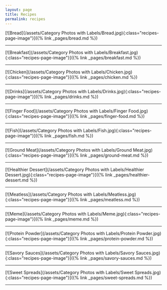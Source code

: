 ```yaml
---
layout: page
title: Recipes
permalink: recipes
---
```


[![Bread](/assets/Category Photos with Labels/Bread.jpg){:class="recipes-page-image"}]({% link _pages/bread.md %})
<hr>
[![Breakfast](/assets/Category Photos with Labels/Breakfast.jpg){:class="recipes-page-image"}]({% link _pages/breakfast.md %})
<hr>
[![Chicken](/assets/Category Photos with Labels/Chicken.jpg){:class="recipes-page-image"}]({% link _pages/chicken.md %})
<hr>
[![Drinks](/assets/Category Photos with Labels/Drinks.jpg){:class="recipes-page-image"}]({% link _pages/drinks.md %})
<hr>
[![Finger Food](/assets/Category Photos with Labels/Finger Food.jpg){:class="recipes-page-image"}]({% link _pages/finger-food.md %})
<hr>
[![Fish](/assets/Category Photos with Labels/Fish.jpg){:class="recipes-page-image"}]({% link _pages/fish.md %})
<hr>
[![Ground Meat](/assets/Category Photos with Labels/Ground Meat.jpg){:class="recipes-page-image"}]({% link _pages/ground-meat.md %})
<hr>
[![Healthier Dessert](/assets/Category Photos with Labels/Healthier Dessert.jpg){:class="recipes-page-image"}]({% link _pages/healthier-dessert.md %})
<hr>
[![Meatless](/assets/Category Photos with Labels/Meatless.jpg){:class="recipes-page-image"}]({% link _pages/meatless.md %})
<hr>
[![Meme](/assets/Category Photos with Labels/Meme.jpg){:class="recipes-page-image"}]({% link _pages/meme.md %})
<hr>
[![Protein Powder](/assets/Category Photos with Labels/Protein Powder.jpg){:class="recipes-page-image"}]({% link _pages/protein-powder.md %})
<hr>
[![Savory Sauces](/assets/Category Photos with Labels/Savory Sauces.jpg){:class="recipes-page-image"}]({% link _pages/savory-sauces.md %})
<hr>
[![Sweet Spreads](/assets/Category Photos with Labels/Sweet Spreads.jpg){:class="recipes-page-image"}]({% link _pages/sweet-spreads.md %})
<hr>
